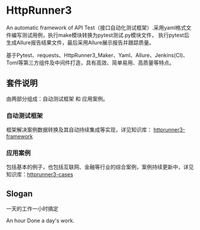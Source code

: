 # HttpRunner3
An automatic framework of API Test（接口自动化测试框架）.采用yaml格式文件编写测试用例，执行make模块转换为pytest测试.py模块文件，
执行pytest后生成Allure报告结果文件，最后采用Allure展示报告并跟踪质量。

基于Pytest、requests、HttpRunner3_Maker、Yaml、Allure、Jenkins(CI)、Toml等第三方组件及中间件打造，具有高效、简单易用、高质量等特点。 

## 套件说明
由两部分组成：自动测试框架 和 应用案例。

### 自动测试框架
框架解决案例数据转换及其自动持续集成等实现，详见知识库： [httprunner3-framework](https://www.github.com/ruudzhao/httprunner3-framework "Framework")

### 应用案例
包括基本的例子，也包括互联网、金融等行业的综合案例，案例持续更新中，详见知识库：[httprunner3-cases](https://www.github.com/ruudzhao/httprunner3-cases "Cases")

## Slogan
一天的工作一小时搞定

An hour Done a day's work.
